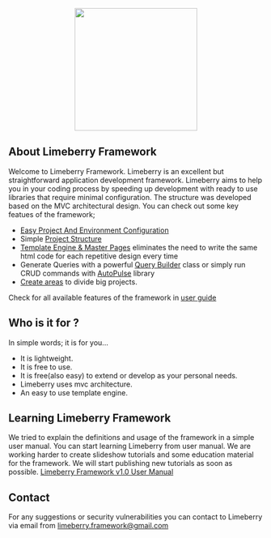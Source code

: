 <p align="center">
  <img src="https://github.com/limeberry/limeberry-framework/blob/master/application/template/img/limeberry.logo.png?raw=true" width="242" />
</p>

## About Limeberry Framework
Welcome to Limeberry Framework. Limeberry is an excellent but straightforward application development framework. Limeberry aims to help you in your coding process by speeding up development with ready to use libraries that require minimal configuration. The structure was developed based on the MVC architectural design. You can check out some key featues of the framework;
   - [Easy Project And Environment Configuration](https://limeberry.github.io/docs/configuration.html)
   - Simple [Project Structure](https://limeberry.github.io/docs/structure.html)
   - [Template Engine & Master Pages](https://limeberry.github.io/docs/masterpage.html) eliminates the need to write the same html code        for each repetitive design every time
   - Generate Queries with a powerful [Query Builder]() class or simply run CRUD commands with [AutoPulse](https://limeberry.github.io/docs/autopulse.html) library
   - [Create areas](https://limeberry.github.io/docs/areas.html) to divide big projects.

Check for all available features of the framework in [user guide](https://limeberry.github.io/docs/index.html)

## Who is it for ?
In simple words; it is for you...
  - It is lightweight.
  - It is free to use.
  - It is free(also easy) to extend or develop as your personal needs.
  - Limeberry uses mvc architecture.
  - An easy to use template engine.

## Learning Limeberry Framework
We tried to explain the definitions and usage of the framework in a simple user manual. You can start learning Limeberry from user manual. We are working harder to create slideshow tutorials and some education material for the framework. We will start publishing new tutorials as soon as possible.
[Limeberry Framework v1.0 User Manual](https://limeberry.github.io/docs/index.html)



## Contact
For any suggestions or security vulnerabilities you can contact to  Limeberry via email from [limeberry.framework@gmail.com](limeberry.framework@gmail.com) 



